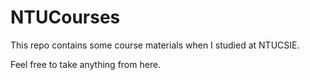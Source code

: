# NTUCourses

This repo contains some course materials when I studied at NTUCSIE.

Feel free to take anything from here.